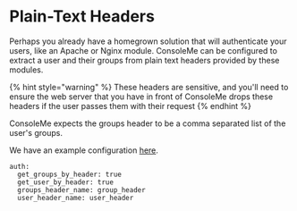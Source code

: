 # Plain-Text Headers

Perhaps you already have a homegrown solution that will authenticate your users, like an Apache or Nginx module. ConsoleMe can be configured to extract a user and their groups from plain text headers provided by these modules. 

{% hint style="warning" %}
These headers are sensitive, and you'll need to ensure the web server that you have in front of ConsoleMe drops these headers if the user passes them with their request
{% endhint %}

ConsoleMe expects the groups header to be a comma separated list of the user's groups.

We have an example configuration [here](https://github.com/Netflix/consoleme/blob/master/example_config/example_config_alb_auth.yaml). 

```text
auth:
  get_groups_by_header: true
  get_user_by_header: true
  groups_header_name: group_header
  user_header_name: user_header
```

 

